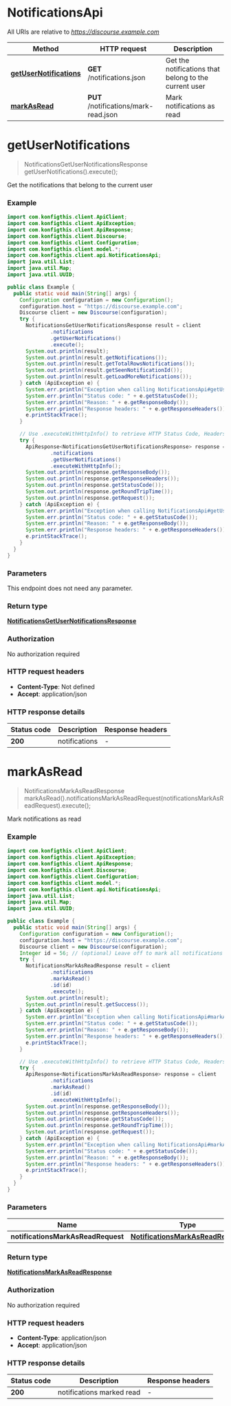 # NotificationsApi

All URIs are relative to *https://discourse.example.com*

| Method | HTTP request | Description |
|------------- | ------------- | -------------|
| [**getUserNotifications**](NotificationsApi.md#getUserNotifications) | **GET** /notifications.json | Get the notifications that belong to the current user |
| [**markAsRead**](NotificationsApi.md#markAsRead) | **PUT** /notifications/mark-read.json | Mark notifications as read |


<a name="getUserNotifications"></a>
# **getUserNotifications**
> NotificationsGetUserNotificationsResponse getUserNotifications().execute();

Get the notifications that belong to the current user

### Example
```java
import com.konfigthis.client.ApiClient;
import com.konfigthis.client.ApiException;
import com.konfigthis.client.ApiResponse;
import com.konfigthis.client.Discourse;
import com.konfigthis.client.Configuration;
import com.konfigthis.client.model.*;
import com.konfigthis.client.api.NotificationsApi;
import java.util.List;
import java.util.Map;
import java.util.UUID;

public class Example {
  public static void main(String[] args) {
    Configuration configuration = new Configuration();
    configuration.host = "https://discourse.example.com";
    Discourse client = new Discourse(configuration);
    try {
      NotificationsGetUserNotificationsResponse result = client
              .notifications
              .getUserNotifications()
              .execute();
      System.out.println(result);
      System.out.println(result.getNotifications());
      System.out.println(result.getTotalRowsNotifications());
      System.out.println(result.getSeenNotificationId());
      System.out.println(result.getLoadMoreNotifications());
    } catch (ApiException e) {
      System.err.println("Exception when calling NotificationsApi#getUserNotifications");
      System.err.println("Status code: " + e.getStatusCode());
      System.err.println("Reason: " + e.getResponseBody());
      System.err.println("Response headers: " + e.getResponseHeaders());
      e.printStackTrace();
    }

    // Use .executeWithHttpInfo() to retrieve HTTP Status Code, Headers and Request
    try {
      ApiResponse<NotificationsGetUserNotificationsResponse> response = client
              .notifications
              .getUserNotifications()
              .executeWithHttpInfo();
      System.out.println(response.getResponseBody());
      System.out.println(response.getResponseHeaders());
      System.out.println(response.getStatusCode());
      System.out.println(response.getRoundTripTime());
      System.out.println(response.getRequest());
    } catch (ApiException e) {
      System.err.println("Exception when calling NotificationsApi#getUserNotifications");
      System.err.println("Status code: " + e.getStatusCode());
      System.err.println("Reason: " + e.getResponseBody());
      System.err.println("Response headers: " + e.getResponseHeaders());
      e.printStackTrace();
    }
  }
}

```

### Parameters
This endpoint does not need any parameter.

### Return type

[**NotificationsGetUserNotificationsResponse**](NotificationsGetUserNotificationsResponse.md)

### Authorization

No authorization required

### HTTP request headers

 - **Content-Type**: Not defined
 - **Accept**: application/json

### HTTP response details
| Status code | Description | Response headers |
|-------------|-------------|------------------|
| **200** | notifications |  -  |

<a name="markAsRead"></a>
# **markAsRead**
> NotificationsMarkAsReadResponse markAsRead().notificationsMarkAsReadRequest(notificationsMarkAsReadRequest).execute();

Mark notifications as read

### Example
```java
import com.konfigthis.client.ApiClient;
import com.konfigthis.client.ApiException;
import com.konfigthis.client.ApiResponse;
import com.konfigthis.client.Discourse;
import com.konfigthis.client.Configuration;
import com.konfigthis.client.model.*;
import com.konfigthis.client.api.NotificationsApi;
import java.util.List;
import java.util.Map;
import java.util.UUID;

public class Example {
  public static void main(String[] args) {
    Configuration configuration = new Configuration();
    configuration.host = "https://discourse.example.com";
    Discourse client = new Discourse(configuration);
    Integer id = 56; // (optional) Leave off to mark all notifications as read
    try {
      NotificationsMarkAsReadResponse result = client
              .notifications
              .markAsRead()
              .id(id)
              .execute();
      System.out.println(result);
      System.out.println(result.getSuccess());
    } catch (ApiException e) {
      System.err.println("Exception when calling NotificationsApi#markAsRead");
      System.err.println("Status code: " + e.getStatusCode());
      System.err.println("Reason: " + e.getResponseBody());
      System.err.println("Response headers: " + e.getResponseHeaders());
      e.printStackTrace();
    }

    // Use .executeWithHttpInfo() to retrieve HTTP Status Code, Headers and Request
    try {
      ApiResponse<NotificationsMarkAsReadResponse> response = client
              .notifications
              .markAsRead()
              .id(id)
              .executeWithHttpInfo();
      System.out.println(response.getResponseBody());
      System.out.println(response.getResponseHeaders());
      System.out.println(response.getStatusCode());
      System.out.println(response.getRoundTripTime());
      System.out.println(response.getRequest());
    } catch (ApiException e) {
      System.err.println("Exception when calling NotificationsApi#markAsRead");
      System.err.println("Status code: " + e.getStatusCode());
      System.err.println("Reason: " + e.getResponseBody());
      System.err.println("Response headers: " + e.getResponseHeaders());
      e.printStackTrace();
    }
  }
}

```

### Parameters

| Name | Type | Description  | Notes |
|------------- | ------------- | ------------- | -------------|
| **notificationsMarkAsReadRequest** | [**NotificationsMarkAsReadRequest**](NotificationsMarkAsReadRequest.md)|  | [optional] |

### Return type

[**NotificationsMarkAsReadResponse**](NotificationsMarkAsReadResponse.md)

### Authorization

No authorization required

### HTTP request headers

 - **Content-Type**: application/json
 - **Accept**: application/json

### HTTP response details
| Status code | Description | Response headers |
|-------------|-------------|------------------|
| **200** | notifications marked read |  -  |


